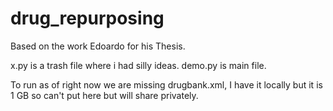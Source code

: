 # drug_repurposing

Based on the work Edoardo for his Thesis.

x.py is a trash file where i had silly ideas.
demo.py is main file.

To run as of right now we are missing drugbank.xml, I have it locally but it is 1 GB so can't put here but will share privately.
